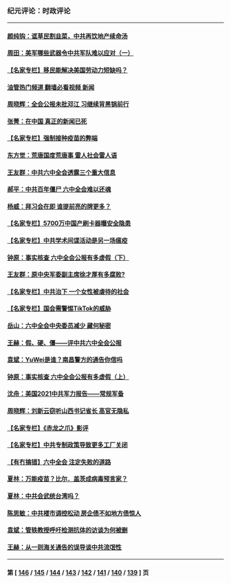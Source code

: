 ### 纪元评论：时政评论
---
#### [颜纯钩：诓草民割韭菜，中共再饮地产续命汤](../../pages/nsc1025/n13376655.md?11160330) 
#### [周田：美军哪些武器令中共军队难以应对（一）](../../pages/nsc1025/n13375500.md?11160330) 
#### [【名家专栏】移民能解决美国劳动力短缺吗？](../../pages/nsc1025/n13375319.md?11160330) 
#### [油管热门频道 翻墙必看视频 新闻](ok?11160330)
#### [周晓辉：全会公报未批邓江 习继续背黑锅前行](../../pages/nsc1025/n13375516.md?11160330) 
#### [张菁：在中国 真正的新闻已死](../../pages/nsc1025/n13375484.md?11160330) 
#### [【名家专栏】强制接种疫苗的弊端](../../pages/nsc1025/n13375306.md?11160330) 
#### [东方觉：荒唐国度荒唐事 雷人社会雷人语](../../pages/nsc1025/n13375041.md?11160330) 
#### [王友群：中共六中全会透露三个重大信息](../../pages/nsc1025/n13374571.md?11160330) 
#### [郝平：中共百年僵尸 六中全会难以还魂](../../pages/nsc1025/n13374084.md?11160330) 
#### [杨威：拜习会在即 谁提前亮的牌更多？](../../pages/nsc1025/n13373895.md?11160330) 
#### [【名家专栏】5700万中国产刷卡器曝安全隐患](../../pages/nsc1025/n13373775.md?11160330) 
#### [【名家专栏】中共学术间谍活动是另一场瘟疫](../../pages/nsc1025/n13373736.md?11160330) 
#### [钟原：事实核查 六中全会公报有多虚假（下）](../../pages/nsc1025/n13370944.md?11160330) 
#### [王友群：原中央军委副主席徐才厚有多腐败?](../../pages/nsc1025/n13372456.md?11160330) 
#### [【名家专栏】中共治下 一个女性被虐待的社会](../../pages/nsc1025/n13372071.md?11160330) 
#### [【名家专栏】国会需警惕TikTok的威胁](../../pages/nsc1025/n13372082.md?11160330) 
#### [岳山：六中全会中央委员减少 藏何秘密](../../pages/nsc1025/n13372300.md?11160330) 
#### [王赫：假、硬、僵——评中共六中全会公报](../../pages/nsc1025/n13371328.md?11160330) 
#### [袁斌：YuWei是谁？南昌警方的通告你信吗](../../pages/nsc1025/n13371386.md?11160330) 
#### [钟原：事实核查 六中全会公报有多虚假（上）](../../pages/nsc1025/n13370570.md?11160330) 
#### [沈舟：美国2021中共军力报告——常规军备](../../pages/nsc1025/n13370660.md?11160330) 
#### [周晓辉：刘新云窃听山西书记省长 高官无隐私](../../pages/nsc1025/n13370565.md?11160330) 
#### [【名家专栏】《赤龙之爪》影评](../../pages/nsc1025/n13369685.md?11160330) 
#### [【名家专栏】中共专制政策导致更多工厂关闭](../../pages/nsc1025/n13369707.md?11160330) 
#### [【有冇搞错】六中全会 注定失败的道路](../../pages/nsc1025/n13367982.md?11160330) 
#### [夏林：万能疫苗？比尔．盖茨成病毒预言家？](../../pages/nsc1025/n13370114.md?11160330) 
#### [夏林：中共会武统台湾吗？](../../pages/nsc1025/n13370091.md?11160330) 
#### [陈思敏：中共楼市调控松动 房企债不如地方债惊人](../../pages/nsc1025/n13369481.md?11160330) 
#### [袁斌：管轶教授呼吁检测抗体的访谈为何被删](../../pages/nsc1025/n13369386.md?11160330) 
#### [王赫：从一则海关通告的误导谈中共流氓性](../../pages/nsc1025/n13368020.md?11160330) 

---
#### 第 [ [146](./146.md?11160330) / [145](./145.md?11160330) / [144](./144.md?11160330) / [143](./143.md?11160330) / [142](./142.md?11160330) / [141](./141.md?11160330) / [140](./140.md?11160330) / [139](./139.md?11160330) ] 页
